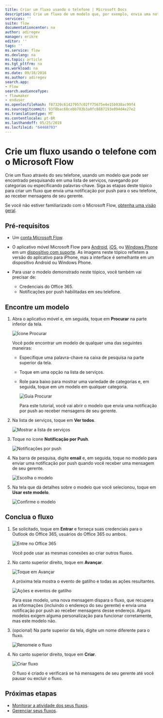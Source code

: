 ```yaml
---
title: Criar um fluxo usando o telefone | Microsoft Docs
description: Crie um fluxo de um modelo que, por exemplo, envia uma notificação por push quando você recebe uma mensagem de um endereço especificado
services: ''
suite: flow
documentationcenter: na
author: adiregev
manager: erikre
editor: ''
tags: ''
ms.service: flow
ms.devlang: na
ms.topic: article
ms.tgt_pltfrm: na
ms.workload: na
ms.date: 09/18/2016
ms.author: adiregev
search.app:
- Flow
search.audienceType:
- flowmaker
- enduser
ms.openlocfilehash: f87320c61427957c02ff75675e4e15b938ac99f4
ms.sourcegitcommit: 93f8bac60cebb783b3a8fc8887193e094d4e27e2
ms.translationtype: MT
ms.contentlocale: pt-BR
ms.lasthandoff: 05/25/2019
ms.locfileid: "64468793"
---
```

# <a name="create-a-flow-from-your-phone-by-using-microsoft-flow"></a>Crie um fluxo usando o telefone com o Microsoft Flow
Crie um fluxo através do seu telefone, usando um modelo que pode ser encontrado pesquisando em uma lista de serviços, navegando por categorias ou especificando palavras-chave. Siga as etapas deste tópico para criar um fluxo que envia uma notificação por push para o seu telefone, ao receber mensagens de seu gerente.

Se você não estiver familiarizado com o Microsoft Flow, [obtenha uma visão geral](getting-started.md).

## <a name="prerequisites"></a>Pré-requisitos
* Um [conta Microsoft Flow](sign-up-sign-in.md).
* O aplicativo móvel Microsoft Flow para [Android](https://aka.ms/flowmobiledocsandroid), [iOS](https://aka.ms/flowmobiledocsios), ou [Windows Phone](https://aka.ms/flowmobilewindows) em um [dispositivo com suporte](getting-started.md#use-the-mobile-app). As imagens neste tópico refletem a versão do aplicativo para iPhone, mas a interface é semelhante em um dispositivo Android ou Windows Phone.
* Para usar o modelo demonstrado neste tópico, você também vai precisar de:
  
  * Credenciais do Office 365.
  * Notificações por push habilitadas em seu telefone.

## <a name="find-a-template"></a>Encontre um modelo
1. Abra o aplicativo móvel e, em seguida, toque em **Procurar** na parte inferior da tela.
   
    ![Ícone Procurar](./media/mobile-create-flow/browse-icon.png)
   
    Você pode encontrar um modelo de qualquer uma das seguintes maneiras:
   
   * Especifique uma palavra-chave na caixa de pesquisa na parte superior da tela.
   * Toque em uma opção na lista de serviços.
   * Role para baixo para mostrar uma variedade de categorias e, em seguida, toque em um modelo em qualquer categoria.
     
       ![Guia Procurar](./media/mobile-create-flow/browse-tab.png)
     
     Para este tutorial, você vai abrir o modelo que envia uma notificação por push ao receber mensagens de seu gerente.
2. Na lista de serviços, toque em **Ver todos**.
   
    ![Mostrar a lista de serviços](./media/mobile-create-flow/list-services.png)
3. Toque no ícone **Notificação por Push**.
   
    ![Notificações por push](./media/mobile-create-flow/push-notifications.png)
4. Na barra de pesquisa, digite **email** e, em seguida, toque no modelo para enviar uma notificação por push quando você receber uma mensagem de seu gerente.
   
    ![Escolha o modelo](./media/mobile-create-flow/choose-template.png)
5. Na tela que dá detalhes sobre o modelo que você selecionou, toque em **Usar este modelo**.
   
    ![Confirme o modelo](./media/mobile-create-flow/confirm-template.png)

## <a name="finish-the-flow"></a>Conclua o fluxo
1. Se solicitado, toque em **Entrar** e forneça suas credenciais para o Outlook do Office 365, usuários do Office 365 ou ambos.
   
    ![Entre no Office 365](./media/mobile-create-flow/office-signin.png)
   
    Você pode usar as mesmas conexões ao criar outros fluxos.
2. No canto superior direito, toque em **Avançar**.
   
    ![Toque em Avançar](./media/mobile-create-flow/next.png)
   
    A próxima tela mostra o evento de gatilho e todas as ações resultantes.
   
    ![Ações e eventos de gatilho](./media/mobile-create-flow/flow-structure.png)
   
    Para esse modelo, uma nova mensagem dispara o fluxo, que recupera as informações (incluindo o endereço do seu gerente) e envia uma notificação por push ao receber mensagens desse endereço. Alguns modelos exigem alguma personalização para funcionar corretamente, mas este modelo não.
3. (opcional) Na parte superior da tela, digite um nome diferente para o fluxo.
   
    ![Renomeie o fluxo](./media/mobile-create-flow/rename-flow.png)
4. No canto superior direito, toque em **Criar**.
   
    ![Criar fluxo](./media/mobile-create-flow/create-flow.png)
   
    O fluxo é criado e verificará se há mensagens de seu gerente até você pausar ou excluir o fluxo.

## <a name="next-steps"></a>Próximas etapas
* [Monitorar a atividade dos seus fluxos](mobile-monitor-activity.md).
* [Gerenciar seus fluxos](mobile-manage-flows.md).

